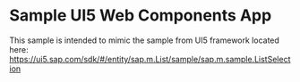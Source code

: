 # Sample UI5 Web Components App

This sample is intended to mimic the sample from UI5 framework located here:
https://ui5.sap.com/sdk/#/entity/sap.m.List/sample/sap.m.sample.ListSelection